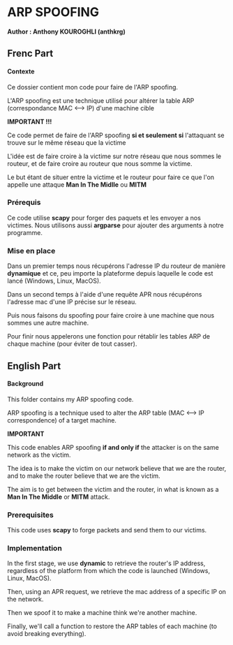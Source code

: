# ARP SPOOFING

**Author : Anthony KOUROGHLI (anthkrg)**

## Frenc Part

#### Contexte

Ce dossier contient mon code pour faire de l'ARP spoofing.

L'ARP spoofing est une technique utilisé pour altérer la table ARP (correspondance MAC <--> IP) d'une machine cible

**IMPORTANT !!!**

Ce code permet de faire de l'ARP spoofing **si et seulement si** l'attaquant se trouve sur le même réseau que la victime

L'idée est de faire croire à la victime sur notre réseau que nous sommes le routeur, et de faire croire au routeur que nous somme la victime.

Le but étant de situer entre la victime et le routeur pour faire ce que l'on appelle une attaque **Man In The Midlle** ou **MITM**

### Prérequis

Ce code utilise **scapy** pour forger des paquets et les envoyer a nos victimes. Nous utilisons aussi **argparse** pour ajouter des arguments à notre programme.

### Mise en place

Dans un premier temps nous récupérons l'adresse IP du routeur de manière **dynamique** et ce, peu importe la plateforme depuis laquelle le code est lancé (Windows, Linux, MacOS).

Dans un second temps à l'aide d'une requête APR nous récupérons l'adresse mac d'une IP précise sur le réseau.

Puis nous faisons du spoofing pour faire croire à une machine que nous sommes une autre machine.

Pour finir nous appelerons une fonction pour rétablir les tables ARP de chaque machine (pour éviter de tout casser).

## English Part

#### Background

This folder contains my ARP spoofing code.

ARP spoofing is a technique used to alter the ARP table (MAC <--> IP correspondence) of a target machine.

**IMPORTANT**

This code enables ARP spoofing **if and only if** the attacker is on the same network as the victim.

The idea is to make the victim on our network believe that we are the router, and to make the router believe that we are the victim.

The aim is to get between the victim and the router, in what is known as a **Man In The Middle** or **MITM** attack.

### Prerequisites

This code uses **scapy** to forge packets and send them to our victims.

### Implementation

In the first stage, we use **dynamic** to retrieve the router's IP address, regardless of the platform from which the code is launched (Windows, Linux, MacOS).

Then, using an APR request, we retrieve the mac address of a specific IP on the network.

Then we spoof it to make a machine think we're another machine.

Finally, we'll call a function to restore the ARP tables of each machine (to avoid breaking everything).
